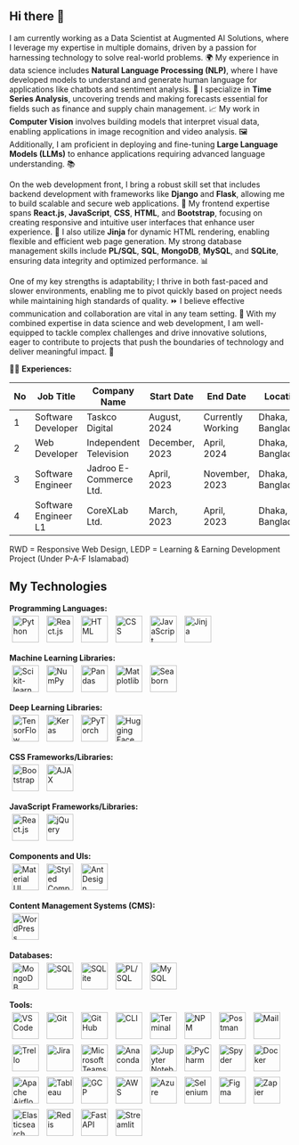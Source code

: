 ## Hi there 👋

I am currently working as a Data Scientist at Augmented AI Solutions, where I leverage my expertise in multiple domains, driven by a passion for harnessing technology to solve real-world problems. 🌍 My experience in data science includes **Natural Language Processing (NLP)**, where I have developed models to understand and generate human language for applications like chatbots and sentiment analysis. 🤖 I specialize in **Time Series Analysis**, uncovering trends and making forecasts essential for fields such as finance and supply chain management. 📈 My work in **Computer Vision** involves building models that interpret visual data, enabling applications in image recognition and video analysis. 🖼️ Additionally, I am proficient in deploying and fine-tuning **Large Language Models (LLMs)** to enhance applications requiring advanced language understanding. 📚

On the web development front, I bring a robust skill set that includes backend development with frameworks like **Django** and **Flask**, allowing me to build scalable and secure web applications. 🔧 My frontend expertise spans **React.js**, **JavaScript**, **CSS**, **HTML**, and **Bootstrap**, focusing on creating responsive and intuitive user interfaces that enhance user experience. 🎨 I also utilize **Jinja** for dynamic HTML rendering, enabling flexible and efficient web page generation. My strong database management skills include **PL/SQL**, **SQL**, **MongoDB**, **MySQL**, and **SQLite**, ensuring data integrity and optimized performance. 📊

One of my key strengths is adaptability; I thrive in both fast-paced and slower environments, enabling me to pivot quickly based on project needs while maintaining high standards of quality. ⏩ I believe effective communication and collaboration are vital in any team setting. 🤝 With my combined expertise in data science and web development, I am well-equipped to tackle complex challenges and drive innovative solutions, eager to contribute to projects that push the boundaries of technology and deliver meaningful impact. 🚀

👨‍💼 **Experiences:**

| No | Job Title                      | Company Name                     | Start Date     | End Date          | Location             |
|----|--------------------------------|----------------------------------|-----------------|-------------------|----------------------|
| 1  | Software Developer             | Taskco Digital                   | August, 2024    | Currently Working  | Dhaka, Bangladesh     |
| 2  | Web Developer                  | Independent Television            | December, 2023  | April, 2024       | Dhaka, Bangladesh     |
| 3  | Software Engineer              | Jadroo E-Commerce Ltd.           | April, 2023     | November, 2023    | Dhaka, Bangladesh     |
| 4  | Software Engineer L1           | CoreXLab Ltd.                    | March, 2023     | April, 2023       | Dhaka, Bangladesh     |

RWD = Responsive Web Design, LEDP = Learning & Earning Development Project (Under P-A-F Islamabad)

## My Technologies

**Programming Languages:**  
<span style="display:inline-block; margin:5px;"><img src="https://img.icons8.com/color/48/000000/python--v1.png" width="48" alt="Python"/></span>
<span style="display:inline-block; margin:5px;"><img src="https://img.icons8.com/ultraviolet/40/000000/react.png" width="48" alt="React.js"/></span>
<span style="display:inline-block; margin:5px;"><img src="https://img.icons8.com/color/48/000000/html-5.png" width="48" alt="HTML"/></span>
<span style="display:inline-block; margin:5px;"><img src="https://img.icons8.com/color/48/000000/css3.png" width="48" alt="CSS"/></span>
<span style="display:inline-block; margin:5px;"><img src="https://img.icons8.com/color/48/000000/javascript--v1.png" width="48" alt="JavaScript"/></span>
<span style="display:inline-block; margin:5px;"><img src="https://img.icons8.com/ios/50/000000/jinja2.png" width="48" alt="Jinja"/></span>

**Machine Learning Libraries:**  
<span style="display:inline-block; margin:5px;"><img src="https://img.icons8.com/color/48/000000/scikit-learn.png" width="48" alt="Scikit-learn"/></span>
<span style="display:inline-block; margin:5px;"><img src="https://img.icons8.com/ios/50/000000/numpy.png" width="48" alt="NumPy"/></span>
<span style="display:inline-block; margin:5px;"><img src="https://img.icons8.com/ios/50/000000/pandas.png" width="48" alt="Pandas"/></span>
<span style="display:inline-block; margin:5px;"><img src="https://img.icons8.com/ios/50/000000/matplotlib.png" width="48" alt="Matplotlib"/></span>
<span style="display:inline-block; margin:5px;"><img src="https://img.icons8.com/ios/50/000000/seaborn.png" width="48" alt="Seaborn"/></span>

**Deep Learning Libraries:**  
<span style="display:inline-block; margin:5px;"><img src="https://img.icons8.com/ios/50/000000/tensorflow.png" width="48" alt="TensorFlow"/></span>
<span style="display:inline-block; margin:5px;"><img src="https://img.icons8.com/ios/50/000000/keras.png" width="48" alt="Keras"/></span>
<span style="display:inline-block; margin:5px;"><img src="https://img.icons8.com/ios/50/000000/pytorch.png" width="48" alt="PyTorch"/></span>
<span style="display:inline-block; margin:5px;"><img src="https://img.icons8.com/ios/50/000000/hugging-face.png" width="48" alt="Hugging Face"/></span>

**CSS Frameworks/Libraries:**  
<span style="display:inline-block; margin:5px;"><img src="https://img.icons8.com/color/48/000000/bootstrap.png" width="48" alt="Bootstrap"/></span>
<span style="display:inline-block; margin:5px;"><img src="https://img.icons8.com/ios/50/000000/ajax.png" width="48" alt="AJAX"/></span>

**JavaScript Frameworks/Libraries:**  
<span style="display:inline-block; margin:5px;"><img src="https://img.icons8.com/ultraviolet/40/000000/react.png" width="48" alt="React.js"/></span>
<span style="display:inline-block; margin:5px;"><img src="https://img.icons8.com/ios/50/000000/jquery.png" width="48" alt="jQuery"/></span>

**Components and UIs:**  
<span style="display:inline-block; margin:5px;"><img src="https://img.icons8.com/color/48/000000/material-ui.png" width="48" alt="Material UI"/></span>
<span style="display:inline-block; margin:5px;"><img src="https://img.icons8.com/ios/50/000000/styled-components.png" width="48" alt="Styled Components"/></span>
<span style="display:inline-block; margin:5px;"><img src="https://img.icons8.com/ios/50/000000/ant-design.png" width="48" alt="Ant Design"/></span>

**Content Management Systems (CMS):**  
<span style="display:inline-block; margin:5px;"><img src="https://img.icons8.com/ios/50/000000/wordpress.png" width="48" alt="WordPress"/></span>

**Databases:**  
<span style="display:inline-block; margin:5px;"><img src="https://img.icons8.com/ios/50/000000/mongodb.png" width="48" alt="MongoDB"/></span>
<span style="display:inline-block; margin:5px;"><img src="https://img.icons8.com/ios/50/000000/sql.png" width="48" alt="SQL"/></span>
<span style="display:inline-block; margin:5px;"><img src="https://img.icons8.com/ios/50/000000/sqlite.png" width="48" alt="SQLite"/></span>
<span style="display:inline-block; margin:5px;"><img src="https://img.icons8.com/ios/50/000000/plsql.png" width="48" alt="PL/SQL"/></span>
<span style="display:inline-block; margin:5px;"><img src="https://img.icons8.com/ios/50/000000/mysql.png" width="48" alt="MySQL"/></span>

**Tools:**  
<span style="display:inline-block; margin:5px;"><img src="https://img.icons8.com/ios/50/000000/visual-studio-code.png" width="48" alt="VS Code"/></span>
<span style="display:inline-block; margin:5px;"><img src="https://img.icons8.com/ios/50/000000/git.png" width="48" alt="Git"/></span>
<span style="display:inline-block; margin:5px;"><img src="https://img.icons8.com/ios/50/000000/github.png" width="48" alt="GitHub"/></span>
<span style="display:inline-block; margin:5px;"><img src="https://img.icons8.com/ios/50/000000/cli.png" width="48" alt="CLI"/></span>
<span style="display:inline-block; margin:5px;"><img src="https://img.icons8.com/ios/50/000000/terminal.png" width="48" alt="Terminal"/></span>
<span style="display:inline-block; margin:5px;"><img src="https://img.icons8.com/ios/50/000000/npm.png" width="48" alt="NPM"/></span>
<span style="display:inline-block; margin:5px;"><img src="https://img.icons8.com/ios/50/000000/postman.png" width="48" alt="Postman"/></span>
<span style="display:inline-block; margin:5px;"><img src="https://img.icons8.com/ios/50/000000/mail.png" width="48" alt="Mail"/></span>
<span style="display:inline-block; margin:5px;"><img src="https://img.icons8.com/ios/50/000000/trello.png" width="48" alt="Trello"/></span>
<span style="display:inline-block; margin:5px;"><img src="https://img.icons8.com/ios/50/000000/jira.png" width="48" alt="Jira"/></span>
<span style="display:inline-block; margin:5px;"><img src="https://img.icons8.com/ios/50/000000/microsoft-teams.png" width="48" alt="Microsoft Teams"/></span>
<span style="display:inline-block; margin:5px;"><img src="https://img.icons8.com/ios/50/000000/anaconda.png" width="48" alt="Anaconda"/></span>
<span style="display:inline-block; margin:5px;"><img src="https://img.icons8.com/ios/50/000000/jupyter.png" width="48" alt="Jupyter Notebook"/></span>
<span style="display:inline-block; margin:5px;"><img src="https://img.icons8.com/ios/50/000000/pycharm.png" width="48" alt="PyCharm"/></span>
<span style="display:inline-block; margin:5px;"><img src="https://img.icons8.com/ios/50/000000/spyder.png" width="48" alt="Spyder"/></span>
<span style="display:inline-block; margin:5px;"><img src="https://img.icons8.com/ios/50/000000/docker.png" width="48" alt="Docker"/></span>
<span style="display:inline-block; margin:5px;"><img src="https://img.icons8.com/ios/50/000000/apache-airflow.png" width="48" alt="Apache Airflow"/></span>
<span style="display:inline-block; margin:5px;"><img src="https://img.icons8.com/ios/50/000000/tableau.png" width="48" alt="Tableau"/></span>
<span style="display:inline-block; margin:5px;"><img src="https://img.icons8.com/ios/50/000000/google-cloud-platform.png" width="48" alt="GCP"/></span>
<span style="display:inline-block; margin:5px;"><img src="https://img.icons8.com/ios/50/000000/aws.png" width="48" alt="AWS"/></span>
<span style="display:inline-block; margin:5px;"><img src="https://img.icons8.com/ios/50/000000/microsoft-azure.png" width="48" alt="Azure"/></span>
<span style="display:inline-block; margin:5px;"><img src="https://img.icons8.com/ios/50/000000/selenium.png" width="48" alt="Selenium"/></span>
<span style="display:inline-block; margin:5px;"><img src="https://img.icons8.com/ios/50/000000/figma.png" width="48" alt="Figma"/></span>
<span style="display:inline-block; margin:5px;"><img src="https://img.icons8.com/ios/50/000000/zapier.png" width="48" alt="Zapier"/></span>
<span style="display:inline-block; margin:5px;"><img src="https://img.icons8.com/ios/50/000000/elasticsearch.png" width="48" alt="Elasticsearch"/></span>
<span style="display:inline-block; margin:5px;"><img src="https://img.icons8.com/ios/50/000000/redis.png" width="48" alt="Redis"/></span>
<span style="display:inline-block; margin:5px;"><img src="https://img.icons8.com/ios/50/000000/fastapi.png" width="48" alt="FastAPI"/></span>
<span style="display:inline-block; margin:5px;"><img src="https://img.icons8.com/ios/50/000000/streamlit.png" width="48" alt="Streamlit"/></span>
